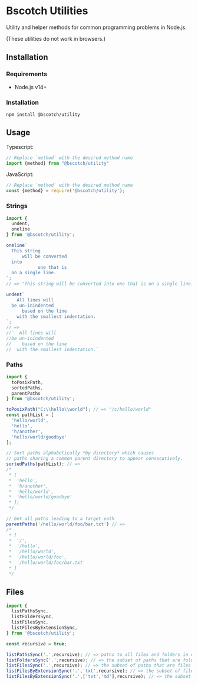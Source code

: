 # Bscotch Utilities

Utility and helper methods for common programming problems in Node.js.

(These utilities do not work in browsers.)

## Installation

### Requirements

+ Node.js v14+

### Installation

`npm install @bscotch/utility`

## Usage

Typescript:

```ts
// Replace `method` with the desired method name
import {method} from "@bscotch/utility"
```

JavaScript:

```js
// Replace `method` with the desired method name
const {method} = require('@bscotch/utility');
```

### Strings

```ts
import {
  undent,
  oneline
} from '@bscotch/utility';

oneline`
  This string
      will be converted
  into
            one that is
  on a single line.
`;
// => "This string will be converted into one that is on a single line."

undent`
    All lines will
  be un-inindented
      based on the line
    with the smallest indentation.
`;
// =>
//`  All lines will
//be un-inindented
//    based on the line
//  with the smallest indentation.`
```

### Paths

```ts
import {
  toPosixPath,
  sortedPaths,
  parentPaths
} from '@bscotch/utility';

toPosixPath("C:\\hello\\world"); // => "/c/hello/world"
const pathList = [
  'hello/world',
  'hello',
  'h/another',
  'hello/world/goodbye'
];

// Sort paths alphabetically *by directory* which causes
// paths sharing a common parent directory to appear consecutively.
sortedPaths(pathList); // =>
/*
 * [
 *  'hello',
 *  'h/another',
 *  'hello/world',
 *  'hello/world/goodbye'
 * ];
 */

// Get all paths leading to a target path
parentPaths('/hello/world/foo/bar.txt') // =>
/*
 * [
 *  '/',
 *  '/hello',
 *  '/hello/world',
 *  '/hello/world/foo',
 *  '/hello/world/foo/bar.txt'
 * ]
 */

```

## Files

```ts
import {
  listPathsSync,
  listFoldersSync,
  listFilesSync,
  listFilesByExtensionSync,
} from '@bscotch/utility';

const recursive = true;

listPathsSync('.',recursive); // => paths to all files and folders in cwd
listFoldersSync('.',recursive); // => the subset of paths that are folders
listFilesSync('.',recursive); // => the subset of paths that are files
listFilesByExtensionSync('.','txt',recursive); // => the subset of files that end with '.txt'
listFilesByExtensionSync('.',['txt','md'],recursive); // => the subset of files that end with '.txt' or '.md'
```
